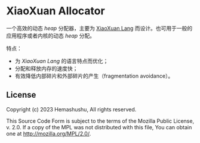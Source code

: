 # XiaoXuan Allocator

一个高效的动态 _heap_ 分配器，主要为 [XiaoXuan Lang](https://www.github.com/hemashushu/xiaoxuan-lang) 而设计。也可用于一般的应用程序或者内核的动态 _heap_ 分配。

特点：

- 为 _XiaoXuan Lang_ 的语言特点而优化；
- 分配和释放内存的速度快；
- 有效降低内部碎片和外部碎片的产生（fragmentation avoidance）。

## License

Copyright (c) 2023 Hemashushu, All rights reserved.

This Source Code Form is subject to the terms of the Mozilla Public License, v. 2.0. If a copy of the MPL was not distributed with this file, You can obtain one at http://mozilla.org/MPL/2.0/.
